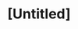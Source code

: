 ---
pid: MP100
title: "[Untitled]"
location_transcription: 
zipcode: '18073'
outside_phl: 'Pennsburg PA '
neighborhood: 
age: '83'
age_range: 70+
instagram: 
image_file_name: MP_100.jpg
proposal_transcription: More monuments to women!
topic: Women
topic_summary: '0'
type: Sculpture Statue
keywords_other: 
credit: Brigitte Benpakin
image_labels: 
twitter: 
facebook: 
permalink: "/monuments/mp100/"
layout: item-page
---